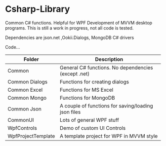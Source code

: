 # Csharp-Library
Common C# functions.  Helpful for WPF Development of MVVM desktop programs.  This is still a work in progress, not all code is tested. 

Dependencies are json.net ,Ookii.Dialogs, MongoDB C# drivers

Code...

Folder  | Description
------------- | -------------
Common  | General C# functions.  No dependencies (except .net)
Common Dialogs  | Functions for creating dialogs
Common Excel | Functions for MS Excel
Common Mongo | Functions for MongoDB
Common Json | A couple of functions for saving/loading json files
CommonUI | Lots of general WPF stuff
WpfControls | Demo of custom UI Controls
WpfProjectTemplate | A template project for WPF in MVVM style

